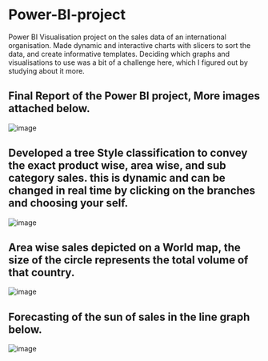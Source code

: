 # Power-BI-project
Power BI Visualisation project on the sales data of an international organisation.
Made dynamic and interactive charts with slicers to sort the data, and create informative templates.
Deciding which graphs and visualisations to use was a bit of a challenge here, which I figured out by studying about it more.

## Final Report of the Power BI project, More images attached below.


![image](https://github.com/Omkarnj/Power-BI-project/assets/135634070/b467bab4-5ff1-48f7-944e-16db883d6723)


## Developed a tree Style classification to convey the exact product wise, area wise, and sub category sales. this is dynamic and can be changed in real time by clicking on the branches and choosing your self.


![image](https://github.com/Omkarnj/Power-BI-project/assets/135634070/e6da4df6-afe5-483d-a147-e816b7bc693c)  


## Area wise sales depicted on a World map, the size of the circle represents the total volume of that country.


![image](https://github.com/Omkarnj/Power-BI-project/assets/135634070/12f10e91-a6d0-497d-827a-d6d396538d4c)


## Forecasting of the sun of sales in the line graph below.


![image](https://github.com/Omkarnj/Power-BI-project/assets/135634070/ed9ad897-fd45-4a78-b3d8-612b2504f86b)

